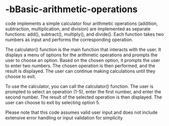 # -bBasic-arithmetic-operations
 code implements a simple calculator
four arithmetic operations (addition, subtraction, multiplication, and division) are implemented as separate functions: add(), subtract(), multiply(), and divide(). Each function takes two numbers as input and performs the corresponding operation.

The calculator() function is the main function that interacts with the user. It displays a menu of options for the arithmetic operations and prompts the user to choose an option. Based on the chosen option, it prompts the user to enter two numbers. The chosen operation is then performed, and the result is displayed. The user can continue making calculations until they choose to exit.

To use the calculator, you can call the calculator() function. The user is prompted to select an operation (1-5), enter the first number, and enter the second number. The result of the selected operation is then displayed. The user can choose to exit by selecting option 5.

Please note that this code assumes valid user input and does not include extensive error handling or input validation for simplicity
